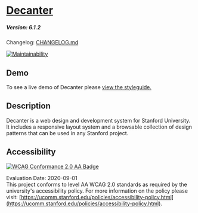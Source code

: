 # [Decanter](https://github.com/SU-SWS/decanter)
##### Version: 6.1.2

Changelog: [CHANGELOG.md](CHANGELOG.md)

[![Maintainability](https://api.codeclimate.com/v1/badges/5ad9555da4ffa2086204/maintainability)](https://codeclimate.com/github/SU-SWS/decanter/maintainability)

Demo
---

To see a live demo of Decanter please [view the styleguide.](https://decanter.stanford.edu)

Description
---

Decanter is a web design and development system for Stanford University.
It includes a responsive layout system and a browsable collection of design patterns
that can be used in any Stanford project.

Accessibility
---
[![WCAG Conformance 2.0 AA Badge](https://www.w3.org/WAI/wcag2AA-blue.png)](https://www.w3.org/TR/WCAG20/)

Evaluation Date: 2020-09-01  
This project conforms to level AA WCAG 2.0 standards as required by the university's accessibility policy. For more information on the policy please visit: [https://ucomm.stanford.edu/policies/accessibility-policy.html](https://ucomm.stanford.edu/policies/accessibility-policy.html).

